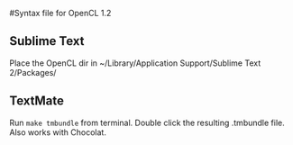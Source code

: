 #Syntax file for OpenCL 1.2

## Sublime Text

Place the OpenCL dir in ~/Library/Application Support/Sublime Text 2/Packages/

## TextMate

Run `make tmbundle` from terminal. Double click the resulting .tmbundle file.
Also works with Chocolat.